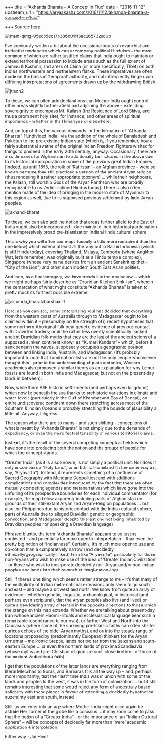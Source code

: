 +++
title = "Akhanda Bharata – A Concept In Flux"
date = "2016-11-12"
upstream_url = "https://aryaakasha.com/2016/11/12/akhanda-bharata-a-concept-in-flux/"

+++
Source: [here](https://aryaakasha.com/2016/11/12/akhanda-bharata-a-concept-in-flux/).

![main-qimg-95ecb5ec17b386c05ff3ac265732ac0b](https://aryaakasha.files.wordpress.com/2016/11/main-qimg-95ecb5ec17b386c05ff3ac265732ac0b.png?w=676)

I’ve previously written a bit about the occasional bouts of revanchist
and irridentist tendencies which can accompany political Hinduism – the
most common of which are rather justified claims that India ought to
maintain or extend territorial possession to include areas such as the
full extent of Jammu & Kashmir, and areas of China (or, more
specifically, TIbet) on both India’s northwestern and northeastern
flanks. These imperatives are often made on the basis of ‘temporal’
authority, and not infrequently hinge upon differing interpretations of
agreements drawn up by the withdrawing British.

![jtmon2](https://aryaakasha.files.wordpress.com/2016/11/jtmon2.png?w=676)

To these, we can often add declarations that Mother India ought control
other areas slightly further afield and adjoining the above – extending
sovereignty to encompass Mt. Kailash (the Residence of Lord Shiva, and
thus a prominent holy site), for instance, and other areas of spiritual
importance – whether in the Himalayas or elsewhere.

And, on top of this, the various demands for the formation of “Akhanda
Bharata” \[‘Undivided India’\] via the addition of the whole of
Bangladesh and Pakistan to the pre-existing Indian state (which is, if
you remember, how a fairly substantial swathe of the original Indian
Freedom Fighters wished for things to proceed in the early 20th century,
anyway. Occasionally, there are also demands for Afghanistan to
additionally be included in the above due to its historical
incorporation in some of the previous great Indian Empires \[indeed, up
until 1895, the folk of ‘Kafirstan’ – an Afghan province – were so known
because they still practiced a version of the ancient Aryan religion
(thus rendering it a rather appropriate toponym) … while their
neighbours, the Kalash, still worship Gods of the Aryan Pantheon who are
broadly recognizable to us Vedic-inclined Hindus today\]. There is also
often mention made of the idea of bringing in the modern state of
Myanmar to this region as well, due to its supposed previous settlement
by Indo-Aryan peoples.

![akhand-bharat](https://aryaakasha.files.wordpress.com/2016/11/akhand-bharat.jpg?w=676)

To these, we can also add the notion that areas further afield to the
East of India ought also be incorporated – due mainly to their
historical participation in the impressively broad pre-Islamization
Indian/Hindu cultural sphere.

This is why you will often see maps (usually a little more restrained
than the one below) which extend at least all the way out to Bali in
Indonesia (which is still Hindu today), covering Thailand, Malaya,
Cambodia (where Angkhor Wat, let’s remember, was originally built as a
Hindu temple complex), Singapore (whose very name derives from an
ancient Sanskrit epithet – “City of the Lion”) and other such modern
South East Asian polities.

And then, as a final category, we have trends like the one below … which
we might perhaps fairly describe as “Dravidian Kitchen Sink-Ism”,
wherein the demarcation of what might constitute “Akhanda Bharata” is
taken to pretty much its furthest possible extreme.

![akhanda_bharatabarsham-1](https://aryaakasha.files.wordpress.com/2016/11/akhanda_bharatabarsham-1.jpg?w=676)

Here, as you can see, some enterprising soul has decided that everything
from the western coast of Australia through to Madagascar ought to be
claimed within it – presumably on the strength of i) recent hypotheses
that some northern Aboriginal folk bear genetic evidence of previous
contact with Dravidian traders; or ii) the rather less overtly
scientifically backed ancient Dravidian folk-myths that they are the
last of the ancient scions of a supposed sunken continent known as
“Kumari Kandam” – which, before it sank beneath the waves, supposedly
occupied a geographic position between and linking India, Australia, and
Madagascar. (It’s probably important to note that Tamil nationalists are
not the only people who’ve ever thought this – prior to the
understanding of plate tectonics, Western academics also proposed a
similar theory as an explanation for why Lemur fossils are found in both
India and Madagascar, but not on the present-day lands in between).

Now, while there ARE historic settlements (and perhaps even kingdoms)
which now lie beneath the sea thanks to prehistoric variations in
climate and water-levels (particularly in the Gulf of Khambat and Bay of
Bengal), an entire undiscovered continent down there stretching across
most of the Southern & Indian Oceans is probably stretching the bounds
of plausibility a little bit. Anyway, I digress.

The reason why there are so many – and such shifting – conceptions of
what is meant by “Akhanda Bharata” is not simply due to the demands of
expediency, or even the mere factual tenability of various territorial
claims.

Instead, it’s the result of the several competing conceptual fields
which have gone into producing both the notion and the groups of people
for which the concept stands.

“Greater India” (as it is also known), is not simply a political unit.
Nor does it only encompass a “Holy Land”, or an Ethnic Homeland (in the
same way as, say, “Aryavarta”). Instead, it represents something of a
confluence of Sacred Geography with Mundane Geopolitics; and with
additional complications and complexities introduced by the fact that
there are often mutually competing agendas and metanarratives which have
gone into the unfurling of its prospective boundaries for each
individual commentator (for example, the map below apparenly including
parts of Afghanistan on grounds of their still-extant Aryan and
Aryan-Religion populations … but also the Philippines due to historic
contact with the Indian cultural sphere, parts of Australia due to
alleged Dravidian genetic or geographic connection, and Madagascar
despite this last one not being inhabited by Dravidian peoples nor
speaking a Dravidian language)

Phrased bluntly, the term “Akhanda Bharata” appears to be just as
contested – and potentially far more open to interpretation – than even
the pretty big notion of “Indianness”. Certainly, it’s much more open to
use and co-option than a comparatively narrow (and decidedly
ethnically/geographically linked) term like “Aryavarta”, particularly
for those non-Aryans who wish to make use of the idea of ‘Greater Indian
Civilization’ – or those who wish to incorporate decidedly non-Aryan
and/or non-Indian peoples and lands into their revanchist
imagi-nation-ings.

Still, if there’s one thing which seems rather strange to me – it’s that
many of the multiplicity of Indian meta-national extensions only seem to
go south and east – and maybe a bit west and north. We know from quite
an array of evidence – whether genetic, linguistic, archaeological, or
historical (and perhaps even scriptural), that the Aryan peoples also
live (and lived) on quite a bewildering array of terrain in the opposite
directions to those which the orange on this map extends. Whether we are
talking about present-day Iran (whose ancient Haoma-rituals and
ecclesiastical language bear such a remarkable resemblance to our own),
or further West and North into the Caucasus (where some of the surviving
pre-Islamic faiths can often shelter curious echoes of the older Aryan
myths), and on into the steady range of locations proposed by
(predominantly European) thinkers for the Aryan Urheimat – the Pontic
Steppe, lands not too far from the Balkans and south-eastern Europe … or
even the northern lands of proxima Scandinavia (whose myths and
pre-Christian religion are such close brethren of those of the ancient
Vedic/Hindu faith).

I get that the populations of the latter lands are everything ranging
from literal Mlecchas to Goras, and Barbaras folk all the way up – and,
perhaps more importantly, that the \*last\* time India was in union with
some of the lands and peoples to the west, it was in the form of
colonization … but it still remains interesting that some would reject
any form of ancestrally based solidarity with these places in favour of
extending a decidedly hypothetical suzerainty east and south, instead.

Still, as we enter into an age where Mother India might once again be
astride Her corner of the globe like a colossus … it may soon come to
pass that the notion of a “Greater India” – or the importance of an
“Indian Cultural Sphere” – will be concepts of decidedly far more than
‘mere’ academic application & interpolation.

Either way – Jai Hind!

